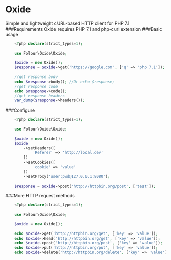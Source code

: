 # Oxide
Simple and lightweight cURL-based HTTP client for PHP 7.1
###Requirements
Oxide requires PHP 7.1 and php-curl extension
###Basic usage
```php
    <?php declare(strict_types=1);
    
    use Folour\Oxide\Oxide;
    
    $oxide = new Oxide();
    $response = $oxide->get('https://google.com', ['q' => 'php 7.1']);
    
    //get response body
    echo $response->body(); //Or echo $response;
    //get response code
    echo $response->code();
    //get response headers
    var_dump($response->headers());
```
###Configure
```php
    <?php declare(strict_types=1);
    
    use Folour\Oxide\Oxide;
    
    $oxide = new Oxide();
    $oxide
        ->setHeaders([
            'Referer' => 'http://local.dev'
        ])
        ->setCookies([
            'cookie' => 'value'
        ])
        ->setProxy('user:pwd@127.0.0.1:8080');
    
    $response = $oxide->post('http://httpbin.org/post', ['test']);
```
###More HTTP request methods
```php
    <?php declare(strict_types=1);
    
    use Folour\Oxide\Oxide;
    
    $oxide = new Oxide();
    
    echo $oxide->get('http://httpbin.org/get', ['key' => 'value']);
    echo $oxide->head('http://httpbin.org/get', ['key' => 'value']);
    echo $oxide->post('http://httpbin.org/post', ['key' => 'value']);
    echo $oxide->put('http://httpbin.org/put', ['key' => 'value']);
    echo $oxide->delete('http://httpbin.org/delete', ['key' => 'value']);
```
